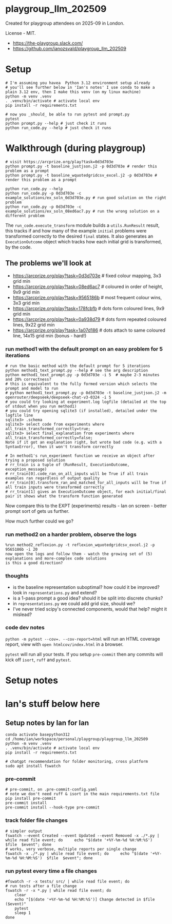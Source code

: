 # playgroup_llm_202509

Created for playgroup attendees on 2025-09 in London.

License - MIT.

* https://the-playgroup.slack.com/
* https://github.com/ianozsvald/playgroup_llm_202509

# Setup

```
# I'm assuming you havea  Python 3.12 environment setup already
# you'll see further below in 'Ian's notes' I use conda to make a plain 3.12 env, then I make this venv (on my linux machine)
python -m venv .venv
. .venv/bin/activate # activate local env
pip install -r requirements.txt

# now you _should_ be able to run pytest and prompt.py
pytest
python prompt.py --help # just check it runs
python run_code.py --help # just check it runs
```

# Walkthrough (during playgroup)

```
# visit https://arcprize.org/play?task=0d3d703e
python prompt.py -t baseline_justjson.j2 -p 0d3d703e # render this problem as a prompt
python prompt.py -t baseline_wquotedgridcsv_excel.j2 -p 0d3d703e # render this problem as a prompt

```

```
python run_code.py --help
python run_code.py -p 0d3d703e -c example_solutions/ex_soln_0d3d703e.py # run good solution on the right problem
python run_code.py -p 0d3d703e -c example_solutions/ex_soln_08ed6ac7.py # run the wrong solution on a different problem
```

The `run_code.execute_transform` module builds a `utils.RunResult` result, this tracks if and how many of the example `initial` problems were transformed correctly to the desired `final` states. It also generates an `ExecutionOutcome` object which tracks how each initial grid is transformed, by the code.

## The problems we'll look at

* https://arcprize.org/play?task=0d3d703e  # fixed colour mapping, 3x3 grid min
* https://arcprize.org/play?task=08ed6ac7  # coloured in order of height, 9x9 grid min
* https://arcprize.org/play?task=9565186b  # most frequent colour wins, 3x3 grid min
* https://arcprize.org/play?task=178fcbfb  # dots form coloured lines, 9x9 grid min
* https://arcprize.org/play?task=0a938d79  # dots form repeated coloured lines, 9x22 grid min
* https://arcprize.org/play?task=1a07d186  # dots attach to same coloured line, 14x15 grid min (bonus - hard!)

### run method1 with the default prompt on an easy problem for 5 iterations

```
# run the basic method with the default prompt for 5 iterations
python method1_text_prompt.py --help # see the arg description
python method1_text_prompt.py -p 0d3d703e -i 5  # maybe 2-3 minutes and 20% correctness?
# this is equivalent to the fully formed version which selects the prompt and model to run
# python method1_text_prompt.py -p 0d3d703e -t baseline_justjson.j2 -m openrouter/deepseek/deepseek-chat-v3-0324 -i 5
# you could try looking at experiment.log logfile (detailed at the top of stdout when you run method1)
# you could try opening sqlite3 (if installed), detailed under the logfile line
sqlite3> .schema
sqlite3> select code from experiments where all_train_transformed_correctly=true;
sqlite3> select final_explanation from experiments where all_train_transformed_correctly=false;
Note if it got an explanation right, but wrote bad code (e.g. with a SyntaxError), then it won't transform correctly

# In method1's run_experiment function we receive an object after trying a proposed solution
# rr_train is a tuple of (RunResult, ExecutionOutcome, exception_message)
# rr_train[0].code_ran_on_all_inputs will be True if all train examples ran regardless of output quality
# rr_train[0].transform_ran_and_matched_for_all_inputs will be True if all train inputs were transformed correctly
# rr_train[1] gives an ExecutionOutcome object, for each initial/final pair it shows what the transform function generated
``` 

Now compare this to the EXPT (experiments) results - Ian on screen - better prompt sort of gets us further.

How much further could we go?

### run method2 on a harder problem, observe the logs

```
%run method2_reflexion.py -t reflexion_wquotedgridcsv_excel.j2 -p 9565186b -i 20
now open the logs and follow them - watch the growing set of (5) explanations and more-complex code solutions
is this a good direction?
```

### thoughts

* is the baseline representation suboptimal? how could it be improved? look in `representations.py` and extend?
* is a 1-pass prompt a good idea? should it be split into discrete chunks?
* in `representations.py` we could add grid size, should we?
* I've never tried scipy's connected components, would that help? might it mislead?


### code dev notes

`python -m pytest --cov=. --cov-report=html` will run an HTML coverage report, view with `open htmlcov/index.html` in a browser.

`pytest` will run all your tests. If you setup `pre-commit` then any commits will kick off `isort`, `ruff` and `pytest`.

# Setup notes


# Ian's stuff below here

## Setup notes by Ian for Ian

```
conda activate basepython312
cd /home/ian/workspace/personal/playgroup/playgroup_llm_202509
python -m venv .venv
. .venv/bin/activate # activate local env
pip install -r requirements.txt

# chatgpt recommendation for folder monitoring, cross platform
sudo apt install fswatch
```

### pre-commit

```
# pre-commit, on .pre-commit-config.yaml
# note we don't need ruff & isort in the main requirements.txt file
pip install pre-commit
pre-commit install
pre-commit install --hook-type pre-commit
```

### track folder file changes

```
# simpler output
fswatch --event Created --event Updated --event Removed -x ./*.py | while read file event; do     echo "$(date '+%Y-%m-%d %H:%M:%S')  $file  $event"; done
# works, very verbose, multiple reports per single change
fswatch -x ./*.py | while read file event; do     echo "$(date '+%Y-%m-%d %H:%M:%S')  $file  $event"; done
```

### run pytest every time a file changes

```
#fswatch -r -x tests/ src/ | while read file event; do
# run tests after a file change
fswatch -r -x *.py | while read file event; do
    clear
    echo "[$(date '+%Y-%m-%d %H:%M:%S')] Change detected in $file ($event)"
    pytest
    sleep 1
done
```
